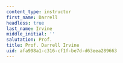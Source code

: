 ```yaml
---
content_type: instructor
first_name: Darrell
headless: true
last_name: Irvine
middle_initial: ''
salutation: Prof.
title: Prof. Darrell Irvine
uid: afa998a1-c316-cf1f-be7d-d63eea289663
---
```

